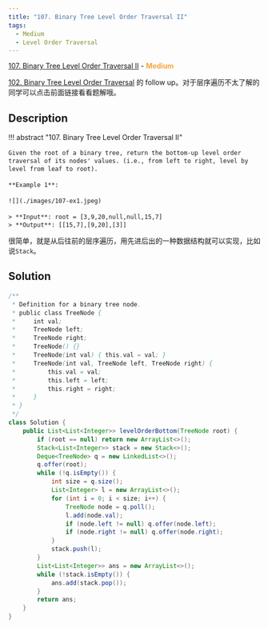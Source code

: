 ```yaml
---
title: "107. Binary Tree Level Order Traversal II"
tags:
  - Medium
  - Level Order Traversal
---
```


[107. Binary Tree Level Order Traversal II](https://leetcode.com/problems/binary-tree-level-order-traversal-ii/) - <span style="color: #f7a43e; font-weight: bold">Medium</span>

[102. Binary Tree Level Order Traversal](./102-binary-tree-level-order-traversal.md) 的 follow up。对于层序遍历不太了解的同学可以点击前面链接看看题解哦。

## Description

!!! abstract "107. Binary Tree Level Order Traversal II"

    Given the root of a binary tree, return the bottom-up level order traversal of its nodes' values. (i.e., from left to right, level by level from leaf to root).

    **Example 1**:

    ![](./images/107-ex1.jpeg)

    > **Input**: root = [3,9,20,null,null,15,7]
    > **Output**: [[15,7],[9,20],[3]]

很简单，就是从后往前的层序遍历，用先进后出的一种数据结构就可以实现，比如说`Stack`。

## Solution

```java
/**
 * Definition for a binary tree node.
 * public class TreeNode {
 *     int val;
 *     TreeNode left;
 *     TreeNode right;
 *     TreeNode() {}
 *     TreeNode(int val) { this.val = val; }
 *     TreeNode(int val, TreeNode left, TreeNode right) {
 *         this.val = val;
 *         this.left = left;
 *         this.right = right;
 *     }
 * }
 */
class Solution {
    public List<List<Integer>> levelOrderBottom(TreeNode root) {
        if (root == null) return new ArrayList<>();
        Stack<List<Integer>> stack = new Stack<>();
        Deque<TreeNode> q = new LinkedList<>();
        q.offer(root);
        while (!q.isEmpty()) {
            int size = q.size();
            List<Integer> l = new ArrayList<>();
            for (int i = 0; i < size; i++) {
                TreeNode node = q.poll();
                l.add(node.val);
                if (node.left != null) q.offer(node.left);
                if (node.right != null) q.offer(node.right);
            }
            stack.push(l);
        }
        List<List<Integer>> ans = new ArrayList<>();
        while (!stack.isEmpty()) {
            ans.add(stack.pop());
        }
        return ans;
    }
}
```